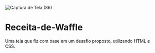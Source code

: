 ![Captura de Tela (86)](https://user-images.githubusercontent.com/108637829/222997554-78b8c414-d3b1-40fe-961a-d963e24e3372.png)
# Receita-de-Waffle
Uma tela que fiz com base em um desafio proposto, utilizando HTML e CSS.
